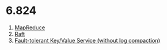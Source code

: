 # 6.824

1. [MapReduce](https://github.com/c21/6.824/blob/master/lab1)
2. [Raft](https://github.com/c21/6.824/blob/master/lab2)
3. [Fault-tolerant Key/Value Service (without log compaction)](https://github.com/c21/6.824/blob/master/lab3)
